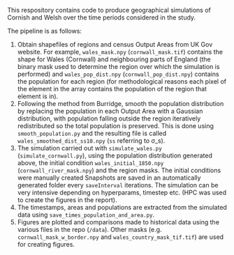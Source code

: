 This respository contains code to produce geographical simulations of Cornish and Welsh over the time periods considered in the study.

The pipeline is as follows:
1. Obtain shapefiles of regions and census Output Areas from UK Gov website. For example, `wales_mask.npy` (`cornwall_mask.tif`) contains the shape for Wales (Cornwall) and neighbouring parts of England (the binary mask used to determine the region over which the simulation is performed) and `wales_pop_dist.npy` (`cornwall_pop_dist.npy`) contains the population for each region (for methodological reasons each pixel of the element in the array contains the population of the region that element is in). 
2. Following the method from Burridge, smooth the population distribution by replacing the population in each Output Area with a Gaussian distribution, with population falling outside the region iteratively redistributed so the total population is preserved. This is done using `smooth_population.py` and the resulting file is called `wales_smoothed_dist_ss10.npy` (`ss` referring to σ_s).
3. The simulation carried out with `simulate_wales.py` (`simulate_cornwall.py`), using the population distribution generated above, the initial condition `wales_initial_1850.npy` (`cornwall_river_mask.npy`) and the region masks. The initial conditions were manually created Snapshots are saved in an automatically generated folder every `saveInterval` iterations. The simulation can be very intensive depending on hyperparams, timestep etc. (HPC was used to create the figures in the report).
4. The timestamps, areas and populations are extracted from the simulated data using `save_times_population_and_area.py`.
4. Figures are plotted and comparisons made to historical data using the various files in the repo (`/data`). Other masks (e.g. `cornwall_mask_w_border.npy` and `wales_country_mask_tif.tif`) are used for creating figures.
